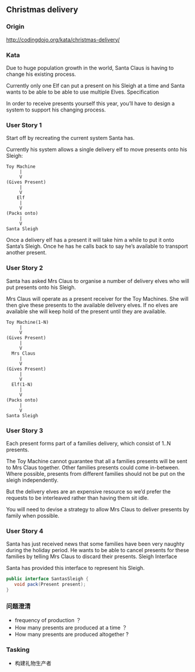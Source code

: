 ## Christmas delivery

### Origin 
http://codingdojo.org/kata/christmas-delivery/

### Kata

Due to huge population growth in the world, Santa Claus is having to change his existing process.

Currently only one Elf can put a present on his Sleigh at a time and Santa wants to be able to be able to use multiple Elves. Specification

In order to receive presents yourself this year, you’ll have to design a system to support his changing process.

### User Story 1

Start off by recreating the current system Santa has.

Currently his system allows a single delivery elf to move presents onto his Sleigh:
```flow
Toy Machine
     |
     V
(Gives Present)
     |
     V
    Elf
     |
     V
(Packs onto)
     |
     V
Santa Sleigh
```
Once a delivery elf has a present it will take him a while to put it onto Santa’s Sleigh. Once he has he calls back to say he’s available to transport another present.

### User Story 2
Santa has asked Mrs Claus to organise a number of delivery elves who will put presents onto his Sleigh.

Mrs Claus will operate as a present receiver for the Toy Machines. She will then give these presents to the available delivery elves. If no elves are available she will keep hold of the present until they are available.
```flow
Toy Machine(1-N)
     |
     V
(Gives Present)
     |
     V
  Mrs Claus
     |
     V
(Gives Present)
     |
     V
  Elf(1-N)
     |
     V
(Packs onto)
     |
     V
Santa Sleigh
```

### User Story 3
Each present forms part of a families delivery, which consist of 1..N presents.

The Toy Machine cannot guarantee that all a families presents will be sent to Mrs Claus together. Other families presents could come in-between. Where possible, presents from different families should not be put on the sleigh independently.

But the delivery elves are an expensive resource so we’d prefer the requests to be interleaved rather than having them sit idle.

You will need to devise a strategy to allow Mrs Claus to deliver presents by family when possible.

### User Story 4
Santa has just received news that some families have been very naughty during the holiday period. He wants to be able to cancel presents for these families by telling Mrs Claus to discard their presents. Sleigh Interface

Santa has provided this interface to represent his Sleigh.
```java
public interface SantasSleigh {
   void pack(Present present);
}
```

### 问题澄清
- frequency of production ？
- How many presents are produced at a time ？
- How many presents are produced altogether ?

### Tasking
- 构建礼物生产者

